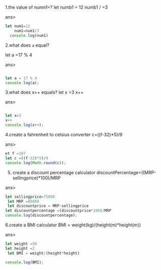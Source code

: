 1.the value of numn1=?
let numb1 = 12
numb1 / =3

ans>
```js  
let num1=12
    num1=num1/3 
  console.log(num1)
  ```

  2.what does `a` equal?
  
  let a =17 % 4

  ans> 
  ```js

  let a = 17 % 4
console.log(a);

```
3.what does x++ equals?
let x =3 
x++

ans>
```js

let x=3
x++
console.log(x++);

```
4.create a fahrenheit to celsius converter
c=((f-32)*5)/9

ans>
```js
et f =107
let c =((f-32)*5)/9
console.log(Math.round(c));
````

5. create a discount percentage calculator
discountPercentage=((MRP-sellingprice)*100)/MRP

ans>

```js
let sellingprice=75000
 let MRP =80000
 let discountprice = MRP-sellingprice
let discountpercentage =(discountprice*100)/MRP
console.log(discountpercentage);
```



6.create a BMI calculator
BMI = weight(kg)/(height(m)*height(m))

ans>
```js
let weight =50
let height =2
 let BMI = weight/(height*height)

console.log(BMI);

```